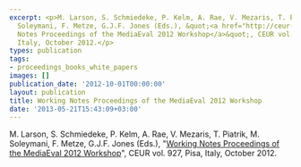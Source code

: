 ```yaml
---
excerpt: <p>M. Larson, S. Schmiedeke, P. Kelm, A. Rae, V. Mezaris, T. Piatrik, M.
  Soleymani, F. Metze, G.J.F. Jones (Eds.), &quot;<a href="http://ceur-ws.org/Vol-927/">Working
  Notes Proceedings of the MediaEval 2012 Workshop</a>&quot;, CEUR vol. 927, Pisa,
  Italy, October 2012.</p>
types: publication
tags:
- proceedings_books_white_papers
images: []
publication_date: '2012-10-01T00:00:00'
layout: publication
title: Working Notes Proceedings of the MediaEval 2012 Workshop
date: '2013-05-21T15:43:09+03:00'
---
```

<p>M. Larson, S. Schmiedeke, P. Kelm, A. Rae, V. Mezaris, T. Piatrik, M. Soleymani, F. Metze, G.J.F. Jones (Eds.), &quot;<a href="http://ceur-ws.org/Vol-927/">Working Notes Proceedings of the MediaEval 2012 Workshop</a>&quot;, CEUR vol. 927, Pisa, Italy, October 2012.</p>

